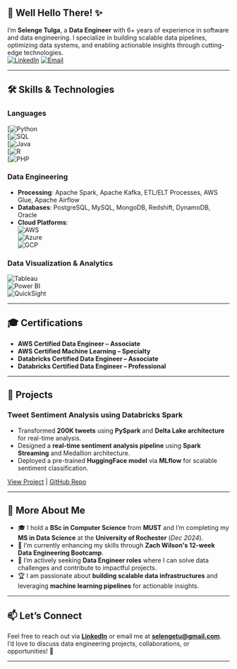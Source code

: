 ## 👋 Well Hello There! ✨  

I’m **Selenge Tulga**, a **Data Engineer** with 6+ years of experience in software and data engineering. I specialize in building scalable data pipelines, optimizing data systems, and enabling actionable insights through cutting-edge technologies.  
[![LinkedIn](https://img.shields.io/badge/LinkedIn-0077B5?style=for-the-badge&logo=linkedin&logoColor=white)](https://www.linkedin.com/in/selenge-tulga/)
[![Email](https://img.shields.io/badge/Email-D14836?style=for-the-badge&logo=gmail&logoColor=white)](mailto:selengetu@gmail.com)

---

## 🛠️ Skills & Technologies  

### **Languages**  
[![Python](https://img.shields.io/badge/Python-3776AB?style=flat&logo=python&logoColor=white)  
[![SQL](https://img.shields.io/badge/SQL-4479A1?style=flat&logo=MySQL&logoColor=white)  
[![Java](https://img.shields.io/badge/Java-007396?style=flat&logo=java&logoColor=white)  
[![R](https://img.shields.io/badge/R-276DC3?style=flat&logo=r&logoColor=white)  
[![PHP](https://img.shields.io/badge/PHP-777BB4?style=flat&logo=php&logoColor=white)  

### **Data Engineering**  
- **Processing**: Apache Spark, Apache Kafka, ETL/ELT Processes, AWS Glue, Apache Airflow  
- **Databases**: PostgreSQL, MySQL, MongoDB, Redshift, DynamoDB, Oracle  
- **Cloud Platforms**:  
  ![AWS](https://img.shields.io/badge/AWS-232F3E?style=flat&logo=amazon-aws&logoColor=white)  
  ![Azure](https://img.shields.io/badge/Azure-0089D6?style=flat&logo=microsoft-azure&logoColor=white)  
  ![GCP](https://img.shields.io/badge/GCP-4285F4?style=flat&logo=google-cloud&logoColor=white)  

### **Data Visualization & Analytics**  
![Tableau](https://img.shields.io/badge/Tableau-E97627?style=flat&logo=tableau&logoColor=white)  
![Power BI](https://img.shields.io/badge/PowerBI-F2C811?style=flat&logo=power-bi&logoColor=black)  
![QuickSight](https://img.shields.io/badge/Amazon%20QuickSight-FF9900?style=flat&logo=amazonaws&logoColor=white)  

---

## 🎓 Certifications  

- **AWS Certified Data Engineer – Associate**  
- **AWS Certified Machine Learning – Specialty**  
- **Databricks Certified Data Engineer – Associate**  
- **Databricks Certified Data Engineer – Professional**  

---

## 🚀 Projects  

### **Tweet Sentiment Analysis using Databricks Spark**  
- Transformed **200K tweets** using **PySpark** and **Delta Lake architecture** for real-time analysis.  
- Designed a **real-time sentiment analysis pipeline** using **Spark Streaming** and Medallion architecture.  
- Deployed a pre-trained **HuggingFace model** via **MLflow** for scalable sentiment classification.  

[View Project](#) | [GitHub Repo](#)  

---

## 🧩 More About Me  

- 🎓 I hold a **BSc in Computer Science** from **MUST** and I’m completing my **MS in Data Science** at the **University of Rochester** (*Dec 2024*).  
- 🌱 I’m currently enhancing my skills through **Zach Wilson's 12-week Data Engineering Bootcamp**.  
- 💼 I’m actively seeking **Data Engineer roles** where I can solve data challenges and contribute to impactful projects.  
- 🏆 I am passionate about **building scalable data infrastructures** and leveraging **machine learning pipelines** for actionable insights.  

---

## 📫 Let’s Connect  

Feel free to reach out via **[LinkedIn](https://www.linkedin.com/in/selenge-tulga/)** or email me at **[selengetu@gmail.com](mailto:selengetu@gmail.com)**. I’d love to discuss data engineering projects, collaborations, or opportunities! 🚀  

---

